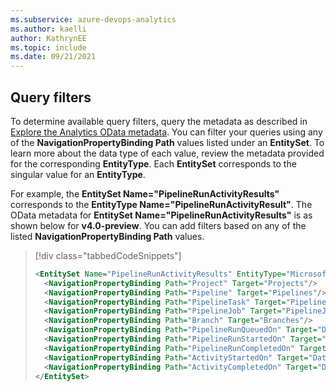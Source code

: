 ```yaml
---
ms.subservice: azure-devops-analytics
ms.author: kaelli
author: KathrynEE
ms.topic: include
ms.date: 09/21/2021
---
```


## Query filters

To determine available query filters, query the metadata as described in [Explore the Analytics OData metadata](../../extend-analytics/analytics-metadata.md). You can filter your queries using any of the **NavigationPropertyBinding Path** values listed under an **EntitySet**. To learn more about the data type of each value, review the metadata provided for the corresponding **EntityType**. Each **EntitySet** corresponds to the singular value for an **EntityType**.  

 For example, the **EntitySet Name="PipelineRunActivityResults"** corresponds to the **EntityType Name="PipelineRunActivityResult"**. The OData metadata for **EntitySet Name="PipelineRunActivityResults"** is as shown below for **v4.0-preview**.  You can add filters based on any of the listed **NavigationPropertyBinding Path** values. 

> [!div class="tabbedCodeSnippets"]
> ```XML
> <EntitySet Name="PipelineRunActivityResults" EntityType="Microsoft.VisualStudio.Services.Analytics.Model.PipelineRunActivityResult">
> 	<NavigationPropertyBinding Path="Project" Target="Projects"/>
> 	<NavigationPropertyBinding Path="Pipeline" Target="Pipelines"/>
> 	<NavigationPropertyBinding Path="PipelineTask" Target="PipelineTasks"/>
> 	<NavigationPropertyBinding Path="PipelineJob" Target="PipelineJobs"/>
> 	<NavigationPropertyBinding Path="Branch" Target="Branches"/>
> 	<NavigationPropertyBinding Path="PipelineRunQueuedOn" Target="Dates"/>
> 	<NavigationPropertyBinding Path="PipelineRunStartedOn" Target="Dates"/>
> 	<NavigationPropertyBinding Path="PipelineRunCompletedOn" Target="Dates"/>
> 	<NavigationPropertyBinding Path="ActivityStartedOn" Target="Dates"/>
> 	<NavigationPropertyBinding Path="ActivityCompletedOn" Target="Dates"/>
> </EntitySet>
> ```


